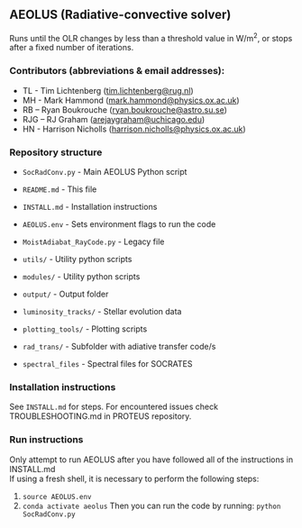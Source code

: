 ## AEOLUS (Radiative-convective solver)

Runs until the OLR changes by less than a threshold value in W/m<sup>2</sup>, or stops after a fixed number of iterations.

### Contributors (abbreviations & email addresses):
* TL - Tim Lichtenberg (tim.lichtenberg@rug.nl)
* MH - Mark Hammond (mark.hammond@physics.ox.ac.uk)
* RB – Ryan Boukrouche (ryan.boukrouche@astro.su.se)
* RJG – RJ Graham (arejaygraham@uchicago.edu)
* HN - Harrison Nicholls (harrison.nicholls@physics.ox.ac.uk)

### Repository structure

* `SocRadConv.py`               - Main AEOLUS Python script
* `README.md`                   - This file
* `INSTALL.md`                  - Installation instructions
* `AEOLUS.env`                  - Sets environment flags to run the code
* `MoistAdiabat_RayCode.py`     - Legacy file
* `utils/`                      - Utility python scripts
* `modules/`                    - Utility python scripts
* `output/`                     - Output folder
* `luminosity_tracks/`          - Stellar evolution data
* `plotting_tools/`             -  Plotting scripts
* `rad_trans/`                  - Subfolder with adiative transfer code/s


* `spectral_files`         - Spectral files for SOCRATES

### Installation instructions
See `INSTALL.md` for steps. 
For encountered issues check TROUBLESHOOTING.md in PROTEUS repository.

### Run instructions
Only attempt to run AEOLUS after you have followed all of the instructions in INSTALL.md    
If using a fresh shell, it is necessary to perform the following steps:     
1. `source AEOLUS.env`
2. `conda activate aeolus`
Then you can run the code by running: `python SocRadConv.py`      
